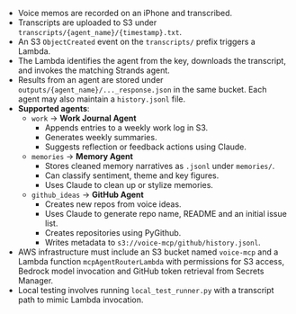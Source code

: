 - Voice memos are recorded on an iPhone and transcribed.
- Transcripts are uploaded to S3 under `transcripts/{agent_name}/{timestamp}.txt`.
- An S3 `ObjectCreated` event on the `transcripts/` prefix triggers a Lambda.
- The Lambda identifies the agent from the key, downloads the transcript, and
  invokes the matching Strands agent.
- Results from an agent are stored under `outputs/{agent_name}/..._response.json`
  in the same bucket. Each agent may also maintain a `history.jsonl` file.
- **Supported agents**:
  - `work` → **Work Journal Agent**
    - Appends entries to a weekly work log in S3.
    - Generates weekly summaries.
    - Suggests reflection or feedback actions using Claude.
  - `memories` → **Memory Agent**
    - Stores cleaned memory narratives as `.jsonl` under `memories/`.
    - Can classify sentiment, theme and key figures.
    - Uses Claude to clean up or stylize memories.
  - `github_ideas` → **GitHub Agent**
    - Creates new repos from voice ideas.
    - Uses Claude to generate repo name, README and an initial issue list.
    - Creates repositories using PyGithub.
    - Writes metadata to `s3://voice-mcp/github/history.jsonl`.
- AWS infrastructure must include an S3 bucket named `voice-mcp` and a Lambda
  function `mcpAgentRouterLambda` with permissions for S3 access, Bedrock model
  invocation and GitHub token retrieval from Secrets Manager.
- Local testing involves running `local_test_runner.py` with a transcript path to
  mimic Lambda invocation.
